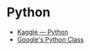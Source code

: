 # Python

- [Kaggle — Python](https://www.kaggle.com/learn/python)
- [Google's Python Class](https://developers.google.com/edu/python)

